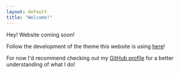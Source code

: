 ```yaml
---
layout: default
title: "Welcome!"
---
```

Hey! Website coming soon!

Follow the development of the theme this website is using [here](https://github.com/monotiller/flyhigh)!

For now I'd recommend checking out my [GitHub profile](https://github.com/monotiller) for a better understanding of what I do!
